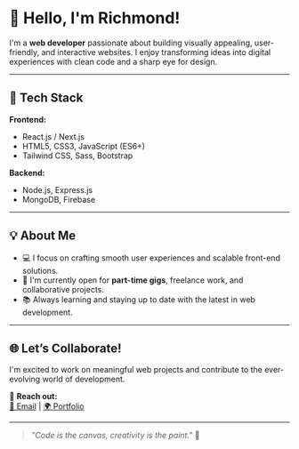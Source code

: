 # 👋 Hello, I'm Richmond!

I'm a **web developer** passionate about building visually appealing, user-friendly, and interactive websites. I enjoy transforming ideas into digital experiences with clean code and a sharp eye for design.

---

## 🚀 Tech Stack

**Frontend:**
- React.js / Next.js
- HTML5, CSS3, JavaScript (ES6+)
- Tailwind CSS, Sass, Bootstrap

**Backend:**
- Node.js, Express.js
- MongoDB, Firebase

---

## 💡 About Me

- 💻 I focus on crafting smooth user experiences and scalable front-end solutions.
- 🎯 I'm currently open for **part-time gigs**, freelance work, and collaborative projects.
- 📚 Always learning and staying up to date with the latest in web development.

---

## 🌐 Let’s Collaborate!

I'm excited to work on meaningful web projects and contribute to the ever-evolving world of development.

📩 **Reach out:**  
[📧 Email](mailto:oseirichmond310.com)  | [🌍 Portfolio]([https://your-portfolio-link.com](https://richmondomensah.ct.ws/))

---

> *"Code is the canvas, creativity is the paint."* 🎨
